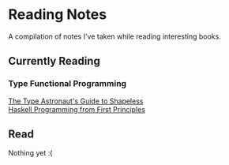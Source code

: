 # Reading Notes
A compilation of notes I've taken while reading interesting books.

## Currently Reading

### Type Functional Programming
[The Type Astronaut's Guide to Shapeless](shapeless-guide/index.md)  
[Haskell Programming from First Principles](haskell-programming/index.md)

## Read
Nothing yet :(
